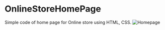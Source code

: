 # OnlineStoreHomePage
Simple code of home page for Online store using HTML, CSS.
![Homepage](https://user-images.githubusercontent.com/78735569/120881895-f994c980-c5f1-11eb-8377-59cefd92595b.jpg)


